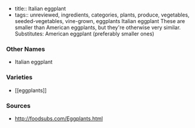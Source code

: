 - title:: Italian eggplant
- tags:: unreviewed, ingredients, categories, plants, produce, vegetables, seeded-vegetables, vine-grown, eggplants
Italian eggplant These are smaller than American eggplants, but they're otherwise very similar. Substitutes: American eggplant (preferably smaller ones)

### Other Names

* Italian eggplant

### Varieties

* [[eggplants]]

### Sources
* http://foodsubs.com/Eggplants.html
